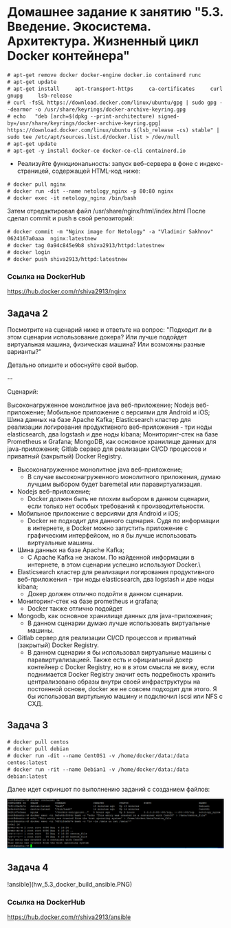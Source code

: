 # Домашнее задание к занятию "5.3. Введение. Экосистема. Архитектура. Жизненный цикл Docker контейнера"


```console
# apt-get remove docker docker-engine docker.io containerd runc
# apt-get update
# apt-get install     apt-transport-https     ca-certificates     curl     gnupg     lsb-release
# curl -fsSL https://download.docker.com/linux/ubuntu/gpg | sudo gpg --dearmor -o /usr/share/keyrings/docker-archive-keyring.gpg
# echo   "deb [arch=$(dpkg --print-architecture) signed-by=/usr/share/keyrings/docker-archive-keyring.gpg] https://download.docker.com/linux/ubuntu $(lsb_release -cs) stable" | sudo tee /etc/apt/sources.list.d/docker.list > /dev/null
# apt-get update
# apt-get -y install docker-ce docker-ce-cli containerd.io
```

* Реализуйте функциональность: запуск веб-сервера в фоне с индекс-страницей, содержащей HTML-код ниже:

```console
# docker pull nginx
# docker run -dit --name netology_nginx -p 80:80 nginx
# docker exec -it netology_nginx /bin/bash
```

Затем отредактировал файл  /usr/share/nginx/html/index.html
После сделал commit и push  в свой репозиторий:

```console
# docker commit -m "Nginx image for Netology" -a "Vladimir Sakhnov" 0624167a0aaa  nginx:latestnew 
# docker tag 0a94c845e9b8 shiva2913/httpd:latestnew
# docker login
# docker push shiva2913/httpd:latestnew
```
### Ссылка на DockerHub
https://hub.docker.com/r/shiva2913/nginx


## Задача 2
Посмотрите на сценарий ниже и ответьте на вопрос: "Подходит ли в этом сценарии использование докера? Или лучше подойдет виртуальная машина, физическая машина? Или возможны разные варианты?"

Детально опишите и обоснуйте свой выбор.

--

Сценарий:

Высоконагруженное монолитное java веб-приложение;
Nodejs веб-приложение;
Мобильное приложение c версиями для Android и iOS;
Шина данных на базе Apache Kafka;
Elasticsearch кластер для реализации логирования продуктивного веб-приложения - три ноды elasticsearch, два logstash и две ноды kibana;
Мониторинг-стек на базе Prometheus и Grafana;
MongoDB, как основное хранилище данных для java-приложения;
Gitlab сервер для реализации CI/CD процессов и приватный (закрытый) Docker Registry.

* Высоконагруженное монолитное java веб-приложение;
  * В случае высоконагруженного монолитного приложения, думаю лучшим выбором будет baremetal или паравиртуализация.
* Nodejs веб-приложение;
  * Docker должен быть не плохим выбором в данном сценарии, если только нет особых требований к производительности.
* Мобильное приложение c версиями для Android и iOS;
  * Docker не подходит для данного сценария. Судя по информации в интернете, в Docker можно запустить приложение с графическим интерфейсом, но я бы лучше использовать виртуальные машины.
* Шина данных на базе Apache Kafka;
  * C Apache Kafka не знаком. По найденной информации в интернете, в этом сценарии успешно используют Docker.\
* Elasticsearch кластер для реализации логирования продуктивного веб-приложения - три ноды elasticsearch, два logstash и две ноды kibana;
  * Докер должен отлично подойти в данном сценарии.
* Мониторинг-стек на базе prometheus и grafana;
  * Docker также отлично подойдет
* Mongodb, как основное хранилище данных для java-приложения;
  * В данном сценарии думаю лучше использовать виртуальные машины.
* Gitlab сервер для реализации CI/CD процессов и приватный (закрытый) Docker Registry.
  * В данном сценарии я бы использовал виртуальные машины с паравиртуализацией. Также есть и официальный докер контейнер с Docker Registry, но я в этом смысла не вижу, если поднимается Docker Registry значит есть подребность хранить централизовано образы внутри своей инфраструктуры на постоянной основе, docker же не совсем подходит для этого. Я бы использовал виртульную машину и подключил iscsi или NFS с СХД.


## Задача 3

```Console
# docker pull centos
# docker pull debian
# docker run -dit --name CentOS1 -v /home/docker/data:/data centos:latest
# docker run -rit --name Debian1 -v /home/docker/data:/data debian:latest
```
Далее идет скриншот по выполнению заданий с созданием файлов:

![files](hw_5.3_files_docker_data.PNG)

## Задача 4

!ansible](hw_5.3_docker_build_ansible.PNG)

### Ссылка на DockerHub
https://hub.docker.com/r/shiva2913/ansible
